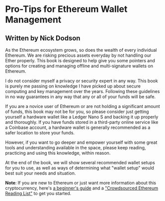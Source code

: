 # Pro-Tips for Ethereum Wallet Management

## Written by Nick Dodson

As the Ethereum ecosystem grows, so does the wealth of every individual Ethereum. We are risking precious assets everyday by not handling our Ether properly. This book is designed to help give you some pointers and options for creating and managing offline and multi-signature wallets on Ethereum.

I do not consider myself a privacy or security expert in any way. This book is purely me passing on knowledge I have picked up about secure computing and key management over the years. Following these guidelines in no way guarantees in any way that any or all of your funds will be safe.

If you are a novice user of Ethereum or are not holding a significant amount of funds, this book may not be for you, so please consider just getting yourself a hardware wallet like a Ledger Nano S and backing it up properly and thoroughly. If you have funds stored in a third-party online service like a Coinbase account, a hardware wallet is generally recommended as a safer location to store your funds.

However, if you want to go deeper and empower yourself with some great tools and understanding available in the space, please keep reading, practicing and using this knowledge, within reason.

At the end of the book, we will show several recommended wallet setups for you to use, as well as ways of determining what "wallet setup" would best suit your needs and situation.

**Note**: If you are new to Ethereum or just want more information about this cryptocurrency, here's [a beginner's guide](https://medium.com/@NickDodson/super-beginners-guide-to-ethereum-cc592c8b3c32) and a ["Crowdsourced Ethereum Reading List"](https://github.com/Scanate/EthList) to get you started.